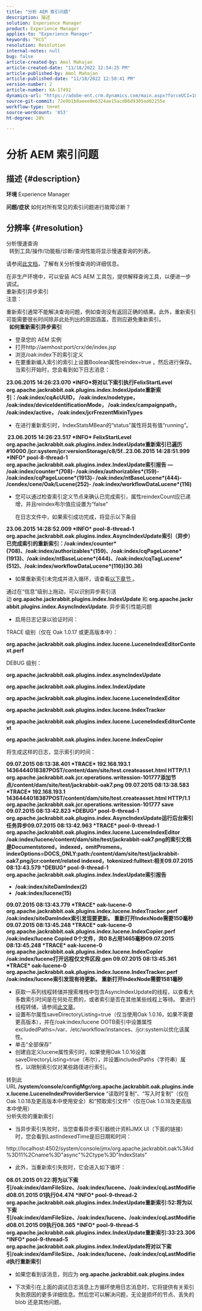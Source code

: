 ```yaml
---
title: "分析 AEM 索引问题"
description: 描述
solution: Experience Manager
product: Experience Manager
applies-to: "Experience Manager"
keywords: “KCS”
resolution: Resolution
internal-notes: null
bug: false
article-created-by: Amol Mahajan
article-created-date: "11/18/2022 12:54:25 PM"
article-published-by: Amol Mahajan
article-published-date: "11/18/2022 12:58:41 PM"
version-number: 2
article-number: KA-17492
dynamics-url: "https://adobe-ent.crm.dynamics.com/main.aspx?forceUCI=1&pagetype=entityrecord&etn=knowledgearticle&id=0d82f71d-4067-ed11-9561-6045bd006e5a"
source-git-commit: 72e9b1b8aeee0e6324ae15acd86d9305ad02255e
workflow-type: tm+mt
source-wordcount: '853'
ht-degree: 28%

---
```


# 分析 AEM 索引问题

## 描述 {#description}

<b>环境</b>
Experience Manager


<b>问题/症状</b>
如何对所有常见的索引问题进行故障诊断？


## 分辨率 {#resolution}

分析慢速查询<br> 
转到工具/操作/功能板/诊断/查询性能将显示慢速查询的列表。

请参阅[此文档](https://docs.adobe.com/docs/en/aem/6-2/deploy/platform/queries-and-indexing.html#Troubleshooting%20indexing%20issues)，了解有关分析慢查询的详细信息。

在非生产环境中，可以安装 ACS AEM 工具包，提供解释查询工具，以便进一步调试。
<br>重新索引异步索引<br>
注意：

重新索引通常不能解决查询问题，例如查询没有返回正确的结果。此外，重新索引可能需要很长时间除非此处列出的原因涵盖，否则应避免重新索引。
<br> 
<b>如何重新索引异步索引</b>

- 登录您的 AEM 实例
- 打开http://aemhost:port/crx/de/index.jsp
- 浏览/oak:index下的索引定义
- 在要重新编入索引的索引上设置Boolean属性reindex=true ，然后进行保存。 当索引开始时，您会看到如下日志消息：


<b>23.06.2015 14:26:23.070 \*INFO\*将对以下索引执行FelixStartLevel org.apache.jackrabbit.oak.plugins.index.IndexUpdate重新索引：/oak:index/cqAcUUID， /oak:index/nodetype， /oak:index/deviceIdentificationMode， /oak:index/campaignpath， /oak:index/active， /oak:index/jcrFrezentMixinTypes</b>

- 在进行重新索引时，IndexStatsMBean的“status”属性将具有值“running”。

<b> 23.06.2015 14:26:23.517 \*INFO\* FelixStartLevel org.apache.jackrabbit.oak.plugins.index.IndexUpdate重新索引已遍历#10000 /jcr:system/jcr:versionStorage/c8/5f..23.06.2015 14:28:51.999 \*INFO\* pool-8-thread-1 org.apache.jackrabbit.oak.plugins.index.IndexUpdate索引报告 — /oak:index/counter\*(708)- /oak:index/authorizables\*(159)- /oak:index/cqPageLucene\*(1913)- /oak:index/ntBaseLucene\*(444)- /cendex/cene/Oak/Lucene(252)- /oak:index/workflowDataLucene\*(116)</b>
- 您可以通过检查索引定义节点来确认已完成索引，属性reindexCount应已递增，并且reindex布尔值应设置为“false”

   在日志文件中，如果索引成功完成，将显示以下条目

<b>23.06.2015 14:28:52.009 \*INFO\* pool-8-thread-1 org.apache.jackrabbit.oak.plugins.index.AsyncIndexUpdate索引（异步）已完成索引的重新索引：/oak:index/counter\*(708)、/oak:index/authorizables\*(159)、/oak:index/cqPageLucene\*(1913)、/oak:index/ntBaseLucene\*(444)、/oak:index/cqTagLucene\*(512)、/oak:index/workflowDataLucene\*(116)(30.36)</b>
- 如果重新索引未完成并进入循环，请查看[以下章节 ](https://helpx.adobe.com/cn/experience-manager/kb/Analyzing-AEM-Indexing-Issues.html#Analyzing_Failed_Reindexing)。


通过在“信息”级别上拖动，可以识别异步索引活动 <b>org.apache.jackrabbit.plugins.index.IndexUpdate</b> 和 <b>org.apache.jackrabbit.plugins.index.AsyncIndexUpdate</b>.
异步索引性能问题<br>
- 启用日志记录以验证时间：


TRACE 级别（仅在 Oak 1.0.17 或更高版本中）：

<b>org.apache.jackrabbit.oak.plugins.index.lucene.LuceneIndexEditorContext.perf</b>

DEBUG 级别：

<b>org.apache.jackrabbit.oak.plugins.index.asyncIndexUpdate</b>

<b>org.apache.jackrabbit.oak.plugins.index.IndexUpdate</b>

<b>org.apache.jackrabbit.oak.plugins.index.lucene.LuceneIndexEditor</b>

<b>org.apache.jackrabbit.oak.plugins.index.lucene.IndexTracker</b>

<b>org.apache.jackrabbit.oak.plugins.index.lucene.LuceneIndexEditorContext</b>

<b>org.apache.jackrabbit.oak.plugins.index.lucene.IndexCopier</b>

将生成这样的日志，显示索引的时间：

<b>09.07.2015 08:13:38.401 \*TRACE\* 192.168.193.1 1436444018387POST/content/dam/site/test.createasset.html HTTP/1.1 org.apache.jackrabbit.oak.jcr.operations.writession-101777添加节点/content/dam/site/test/jackrabbit-oak7.png 09.07.2015 08:13:38.583 \*TRACE\* 192.168.193.1 1436444018387POST/content/dam/site/test.createasset.html HTTP/1.1 org.apache.jackrabbit.oak.jcr.operations.writession-101777 save 09.07.2015 08:13:42.823 \*DEBUG\* pool-9-thread-1 org.apache.jackrabbit.oak.plugins.index.AsyncIndexUpdate运行后台索引任务异步09.07.2015 08:13:42.963 \*TRACE\* pool-9-thread-1 org.apache.jackrabbit.oak.plugins.index.lucene.LuceneIndexEditor /oak:index/lucene/content/dam/site/test/jackrabbit-oak7.png的索引文档是Documentstored，indexed，omitPromens，indexOptions=DOCS_ONLY:path:/content/dam/site/test/jackrabbit-oak7.png/jcr:content/related indexed，tokenized:fulltext:相关09.07.2015 08:13:43.579 \*DEBUG\* pool-9-thread-1 org.apache.jackrabbit.oak.plugins.index.IndexUpdate索引报告
- /oak:index/siteDamIndex(2)
- /oak:index/lucene(15)</b>

<b>09.07.2015 08:13:43.779 \*TRACE\* oak-lucene-0 org.apache.jackrabbit.oak.plugins.index.lucene.IndexTracker.perf /oak:index/siteDamIndex索引发现要更新。 重新打开IndexNode需要150毫秒09.07.2015 08:13:45.248 \*TRACE\* oak-lucene-0 org.apache.jackrabbit.oak.plugins.index.lucene.IndexCopier.perf /oak:index/lucene Copied 0个文件，共0 B占用1465毫秒09.07.2015 08:13:45.248 \*TRACE\* oak-lucene-0 org.apache.jackrabbit.oak.plugins.index.lucene.IndexCopier /oak:index/lucene打开远程仅文件区段.gen 09.07.2015 08:13:45.361 \*TRACE\* oak-lucene-0 org.apache.jackrabbit.oak.plugins.index.lucene.IndexTracker.perf /oak:index/lucene索引发现有待更新。 重新打开IndexNode需要1581毫秒</b>

- 获取一系列线程转储并搜索堆栈中包含AsyncIndexUpdate的线程，以查看大多数索引时间是在何处花费的，或者索引是否在其他某些线程上等待。 要进行线程转储，请参阅[此文章](https://helpx.adobe.com/cn/experience-manager/kb/TakeThreadDump.html)。
- 设置布尔属性saveDirectoryListing=true（仅当使用Oak 1.0.16，如果不需要更高版本），并在/oak:index/lucene OOTB索引中设置属性excludedPaths=/var、/etc/workflow/instances、/jcr:system以优化该属性。
- 单击“全部保存”
- 创建自定义lucene属性索引时，如果使用Oak 1.0.16设置saveDirectoryListing=true（布尔），并设置includedPaths（字符串）属性，以限制索引仅对某些路径进行索引。


转到此URL <b>/system/console/configMgr/org.apache.jackrabbit.oak.plugins.index.lucene.LuceneIndexProviderService</b> “读取时复制”、“写入时复制”（仅在Oak 1.0.18及更高版本中使用安全）和“预取索引文件”（仅在Oak 1.0.18及更高版本中使用）
<br>分析失败的重新索引<br>
- 当异步索引失败时，当您查看异步索引器统计资料JMX UI（下面的链接）时，您会看到LastIndexedTime是旧日期和时间：


http://localhost:4502/system/console/jmx/org.apache.jackrabbit.oak%3Aid%3D11%2Cname%3D&quot;async&quot;%2Ctype%3D&quot;IndexStats&quot;

- 此外，当重新索引失败时，它会进入如下循环：


<b>08.01.2015 01:22:将为以下索引/oak:index/damFileSize、/oak:index/lucene、/oak:index/cqLastModified08.01.2015 01执行04.474 \*INFO\* pool-9-thread-2 org.apache.jackrabbit.oak.plugins.index.IndexUpdate重新索引:52:将为以下索引/oak:index/damFileSize、/oak:index/lucene、/oak:index/cqLastModified08.01.2015 09执行08.365 \*INFO\* pool-9-thread-5 org.apache.jackrabbit.oak.plugins.index.IndexUpdate重新索引:33:23.306 \*INFO\* pool-9-thread-5 org.apache.jackrabbit.oak.plugins.index.IndexUpdate将对以下索引/oak:index/damFileSize、/oak:index/lucene、/oak:index/cqLastModified执行重新索引</b>

- 如果您看到该消息，则应为 <b>org.apache.jackrabbit.oak.plugins.index</b>


- 下次索引在上面的调试日志消息上方循环使用日志消息时，它将提供有关索引失败原因的更多详细信息。然后您可以解决问题，无论是损坏的节点、丢失的 blob 还是其他问题。

